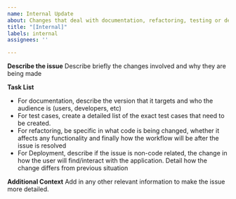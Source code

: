 ```yaml
---
name: Internal Update
about: Changes that deal with documentation, refactoring, testing or deployment
title: "[Internal]"
labels: internal
assignees: ''

---
```


**Describe the issue**
Describe briefly the changes involved and why they are being made

**Task List**
 - For documentation, describe the version that it targets and who the audience is (users, developers, etc)
 - For test cases, create a detailed list of the exact test cases that need to be created.
 - For refactoring, be specific in what code is being changed, whether it affects any functionality and finally how the workflow will be after the issue is resolved
 - For Deployment, describe if the issue is non-code related, the change in how the user will find/interact with the application. Detail how the change differs from previous situation

**Additional Context**
Add in any other relevant information to make the issue more detailed.
